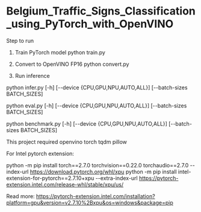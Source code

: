 # Belgium_Traffic_Signs_Classification_using_PyTorch_with_OpenVINO

Step to run

1. Train PyTorch model
python train.py

2. Convert to OpenVINO FP16
python convert.py

3. Run inference

python infer.py  [-h] [--device {CPU,GPU,NPU,AUTO,ALL}] [--batch-sizes BATCH_SIZES]

python eval.py  [-h] [--device {CPU,GPU,NPU,AUTO,ALL}] [--batch-sizes BATCH_SIZES]

python benchmark.py [-h] [--device {CPU,GPU,NPU,AUTO,ALL}] [--batch-sizes BATCH_SIZES]


This project required
openvino
torch
tqdm
pillow


For Intel pytorch extension:

python -m pip install torch==2.7.0 torchvision==0.22.0 torchaudio==2.7.0 --index-url https://download.pytorch.org/whl/xpu
python -m pip install intel-extension-for-pytorch==2.7.10+xpu --extra-index-url https://pytorch-extension.intel.com/release-whl/stable/xpu/us/

Read more:
https://pytorch-extension.intel.com/installation?platform=gpu&version=v2.7.10%2Bxpu&os=windows&package=pip

